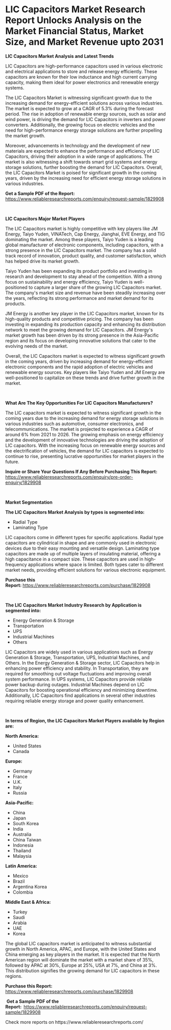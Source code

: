<p><h1>LIC Capacitors Market Research Report Unlocks Analysis on the Market Financial Status, Market Size, and Market Revenue upto 2031</h1></p><p><strong>LIC Capacitors Market Analysis and Latest Trends</strong></p>
<p><p>LIC Capacitors are high-performance capacitors used in various electronic and electrical applications to store and release energy efficiently. These capacitors are known for their low inductance and high current carrying capacity, making them ideal for power electronics and renewable energy systems.</p><p>The LIC Capacitors Market is witnessing significant growth due to the increasing demand for energy-efficient solutions across various industries. The market is expected to grow at a CAGR of 5.3% during the forecast period. The rise in adoption of renewable energy sources, such as solar and wind power, is driving the demand for LIC Capacitors in inverters and power converters. Additionally, the growing focus on electric vehicles and the need for high-performance energy storage solutions are further propelling the market growth.</p><p>Moreover, advancements in technology and the development of new materials are expected to enhance the performance and efficiency of LIC Capacitors, driving their adoption in a wide range of applications. The market is also witnessing a shift towards smart grid systems and energy storage solutions, further boosting the demand for LIC Capacitors. Overall, the LIC Capacitors Market is poised for significant growth in the coming years, driven by the increasing need for efficient energy storage solutions in various industries.</p></p>
<p><strong>Get a Sample PDF of the Report:&nbsp;</strong> <a href="https://www.reliableresearchreports.com/enquiry/request-sample/1829908">https://www.reliableresearchreports.com/enquiry/request-sample/1829908</a></p>
<p>&nbsp;</p>
<p><strong>LIC Capacitors Major Market Players</strong></p>
<p><p>The LIC Capacitors market is highly competitive with key players like JM Energy, Taiyo Yuden, VINATech, Cap Energy, Jianghai, EVE Energy, and TIG dominating the market. Among these players, Taiyo Yuden is a leading global manufacturer of electronic components, including capacitors, with a strong presence in the LIC Capacitors market. The company has a solid track record of innovation, product quality, and customer satisfaction, which has helped drive its market growth.</p><p>Taiyo Yuden has been expanding its product portfolio and investing in research and development to stay ahead of the competition. With a strong focus on sustainability and energy efficiency, Taiyo Yuden is well-positioned to capture a larger share of the growing LIC Capacitors market. The company's market size and revenue have been steadily increasing over the years, reflecting its strong performance and market demand for its products.</p><p>JM Energy is another key player in the LIC Capacitors market, known for its high-quality products and competitive pricing. The company has been investing in expanding its production capacity and enhancing its distribution network to meet the growing demand for LIC Capacitors. JM Energy's market growth has been driven by its strong presence in the Asia-Pacific region and its focus on developing innovative solutions that cater to the evolving needs of the market.</p><p>Overall, the LIC Capacitors market is expected to witness significant growth in the coming years, driven by increasing demand for energy-efficient electronic components and the rapid adoption of electric vehicles and renewable energy sources. Key players like Taiyo Yuden and JM Energy are well-positioned to capitalize on these trends and drive further growth in the market.</p></p>
<p>&nbsp;</p>
<p><strong>What Are The Key Opportunities For LIC Capacitors Manufacturers?</strong></p>
<p><p>The LIC capacitors market is expected to witness significant growth in the coming years due to the increasing demand for energy storage solutions in various industries such as automotive, consumer electronics, and telecommunications. The market is projected to experience a CAGR of around 6% from 2021 to 2026. The growing emphasis on energy efficiency and the development of innovative technologies are driving the adoption of LIC capacitors. With the increasing focus on renewable energy sources and the electrification of vehicles, the demand for LIC capacitors is expected to continue to rise, presenting lucrative opportunities for market players in the future.</p></p>
<p><strong>Inquire or Share Your Questions If Any Before Purchasing This Report:</strong> <a href="https://www.reliableresearchreports.com/enquiry/pre-order-enquiry/1829908">https://www.reliableresearchreports.com/enquiry/pre-order-enquiry/1829908</a></p>
<p>&nbsp;</p>
<p><strong>Market Segmentation</strong></p>
<p><strong>The LIC Capacitors Market Analysis by types is segmented into:</strong></p>
<p><ul><li>Radial Type</li><li>Laminating Type</li></ul></p>
<p><p>LIC capacitors come in different types for specific applications. Radial type capacitors are cylindrical in shape and are commonly used in electronic devices due to their easy mounting and versatile design. Laminating type capacitors are made up of multiple layers of insulating material, offering a high capacitance in a compact size. These capacitors are used in high-frequency applications where space is limited. Both types cater to different market needs, providing efficient solutions for various electronic equipment.</p></p>
<p><strong>Purchase this Report:&nbsp;</strong><a href="https://www.reliableresearchreports.com/purchase/1829908">https://www.reliableresearchreports.com/purchase/1829908</a></p>
<p>&nbsp;</p>
<p><strong>The LIC Capacitors Market Industry Research by Application is segmented into:</strong></p>
<p><ul><li>Energy Generation & Storage</li><li>Transportation</li><li>UPS</li><li>Industrial Machines</li><li>Others</li></ul></p>
<p><p>LIC Capacitors are widely used in various applications such as Energy Generation & Storage, Transportation, UPS, Industrial Machines, and Others. In the Energy Generation & Storage sector, LIC Capacitors help in enhancing power efficiency and stability. In Transportation, they are required for smoothing out voltage fluctuations and improving overall system performance. In UPS systems, LIC Capacitors provide reliable power backup during outages. Industrial Machines depend on LIC Capacitors for boosting operational efficiency and minimizing downtime. Additionally, LIC Capacitors find applications in several other industries requiring reliable energy storage and power quality enhancement.</p></p>
<p>&nbsp;</p>
<p><strong>In terms of Region, the LIC Capacitors Market Players available by Region are:</strong></p>
<p>
    <p> <strong> North America: </strong>
        <ul>
            <li>United States</li>
            <li>Canada</li>
        </ul>
        </p> 
    <p> <strong> Europe: </strong>
        <ul>
            <li>Germany</li>
            <li>France</li>
            <li>U.K.</li>
            <li>Italy</li>
            <li>Russia</li>
        </ul>
        </p> 
    <p> <strong> Asia-Pacific: </strong>
        <ul>
            <li>China</li>
            <li>Japan</li>
            <li>South Korea</li>
            <li>India</li>
            <li>Australia</li>
            <li>China Taiwan</li>
            <li>Indonesia</li>
            <li>Thailand</li>
            <li>Malaysia</li>
        </ul>
        </p> 
    <p> <strong> Latin America: </strong>
        <ul>
            <li>Mexico</li>
            <li>Brazil</li>
            <li>Argentina Korea</li>
            <li>Colombia</li>
        </ul>
        </p> 
    <p> <strong> Middle East & Africa: </strong>
        <ul>
            <li>Turkey</li>
            <li>Saudi</li>
            <li>Arabia</li>
            <li>UAE</li>
            <li>Korea</li>
        </ul>
    </p>
    </p>
<p><p>The global LIC capacitors market is anticipated to witness substantial growth in North America, APAC, and Europe, with the United States and China emerging as key players in the market. It is expected that the North American region will dominate the market with a market share of 35%, followed by APAC at 30%, Europe at 25%, USA at 7%, and China at 3%. This distribution signifies the growing demand for LIC capacitors in these regions.</p></p>
<p><strong>Purchase this Report: </strong><a href="https://www.reliableresearchreports.com/purchase/1829908">https://www.reliableresearchreports.com/purchase/1829908</a></p>
<p>&nbsp;<strong>Get a Sample PDF of the Report:&nbsp;&nbsp;</strong><a href="https://www.reliableresearchreports.com/enquiry/request-sample/1829908">https://www.reliableresearchreports.com/enquiry/request-sample/1829908</a></p>
<p><strong></strong></p>
<p>Check more reports on https://www.reliableresearchreports.com/</p>